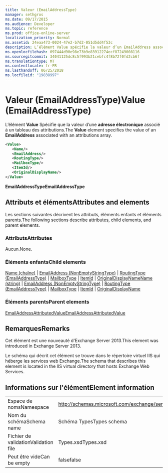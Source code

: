 ```yaml
---
title: Valeur (EmailAddressType)
manager: sethgros
ms.date: 09/17/2015
ms.audience: Developer
ms.topic: reference
ms.prod: office-online-server
localization_priority: Normal
ms.assetid: 24eaa473-0024-47e2-b7d2-051d5dd4f53c
description: L’élément Value spécifie la valeur d’un EmailAddress associé à un tableau des attributions.
ms.openlocfilehash: 097444d90e98e73b9e83912274ecf87249008116
ms.sourcegitcommit: 34041125dc8c5f993b21cebfc4f8b72f0fd2cb6f
ms.translationtype: MT
ms.contentlocale: fr-FR
ms.lasthandoff: 06/25/2018
ms.locfileid: "19838997"
---
```

# <a name="value-emailaddresstype"></a><span data-ttu-id="e3b35-103">Valeur (EmailAddressType)</span><span class="sxs-lookup"><span data-stu-id="e3b35-103">Value (EmailAddressType)</span></span>

<span data-ttu-id="e3b35-104">L’élément **Value** Spécifie que la valeur d’une **adresse électronique** associé à un tableau des attributions.</span><span class="sxs-lookup"><span data-stu-id="e3b35-104">The **Value** element specifies the value of an **EmailAddress** associated with an attributions array.</span></span> 
  
```XML
<Value>
   <Name/>
   <EmailAddress/>
   <RoutingType/>
   <MailboxType/>
   <ItemId/>
   <OriginalDisplayName/>
</Value>
```

<span data-ttu-id="e3b35-105">**EmailAddressType**</span><span class="sxs-lookup"><span data-stu-id="e3b35-105">**EmailAddressType**</span></span>

## <a name="attributes-and-elements"></a><span data-ttu-id="e3b35-106">Attributs et éléments</span><span class="sxs-lookup"><span data-stu-id="e3b35-106">Attributes and elements</span></span>

<span data-ttu-id="e3b35-107">Les sections suivantes décrivent les attributs, éléments enfants et éléments parents.</span><span class="sxs-lookup"><span data-stu-id="e3b35-107">The following sections describe attributes, child elements, and parent elements.</span></span>
  
### <a name="attributes"></a><span data-ttu-id="e3b35-108">Attributs</span><span class="sxs-lookup"><span data-stu-id="e3b35-108">Attributes</span></span>

<span data-ttu-id="e3b35-109">Aucun.</span><span class="sxs-lookup"><span data-stu-id="e3b35-109">None.</span></span>
  
### <a name="child-elements"></a><span data-ttu-id="e3b35-110">Éléments enfants</span><span class="sxs-lookup"><span data-stu-id="e3b35-110">Child elements</span></span>

<span data-ttu-id="e3b35-111">[Name (chaîne)](name-string.md) | [EmailAddress (NonEmptyStringType)](emailaddress-nonemptystringtype.md) | [RoutingType (EmailAddressType)](routingtype-emailaddresstype.md) | [MailboxType](mailboxtype.md) | [ItemId](itemid.md) | [OriginalDisplayName](originaldisplayname.md)</span><span class="sxs-lookup"><span data-stu-id="e3b35-111">[Name (string)](name-string.md) | [EmailAddress (NonEmptyStringType)](emailaddress-nonemptystringtype.md) | [RoutingType (EmailAddressType)](routingtype-emailaddresstype.md) | [MailboxType](mailboxtype.md) | [ItemId](itemid.md) | [OriginalDisplayName](originaldisplayname.md)</span></span>
  
### <a name="parent-elements"></a><span data-ttu-id="e3b35-112">Éléments parents</span><span class="sxs-lookup"><span data-stu-id="e3b35-112">Parent elements</span></span>

[<span data-ttu-id="e3b35-113">EmailAddressAttributedValue</span><span class="sxs-lookup"><span data-stu-id="e3b35-113">EmailAddressAttributedValue</span></span>](emailaddressattributedvalue.md)
  
## <a name="remarks"></a><span data-ttu-id="e3b35-114">Remarques</span><span class="sxs-lookup"><span data-stu-id="e3b35-114">Remarks</span></span>

<span data-ttu-id="e3b35-115">Cet élément est une nouveauté d'Exchange Server 2013.</span><span class="sxs-lookup"><span data-stu-id="e3b35-115">This element was introduced in Exchange Server 2013.</span></span>
  
<span data-ttu-id="e3b35-116">Le schéma qui décrit cet élément se trouve dans le répertoire virtuel IIS qui héberge les services web Exchange.</span><span class="sxs-lookup"><span data-stu-id="e3b35-116">The schema that describes this element is located in the IIS virtual directory that hosts Exchange Web Services.</span></span>
  
## <a name="element-information"></a><span data-ttu-id="e3b35-117">Informations sur l'élément</span><span class="sxs-lookup"><span data-stu-id="e3b35-117">Element information</span></span>

|||
|:-----|:-----|
|<span data-ttu-id="e3b35-118">Espace de noms</span><span class="sxs-lookup"><span data-stu-id="e3b35-118">Namespace</span></span>  <br/> |http://schemas.microsoft.com/exchange/services/2006/types  <br/> |
|<span data-ttu-id="e3b35-119">Nom du schéma</span><span class="sxs-lookup"><span data-stu-id="e3b35-119">Schema name</span></span>  <br/> |<span data-ttu-id="e3b35-120">Schéma Types</span><span class="sxs-lookup"><span data-stu-id="e3b35-120">Types schema</span></span>  <br/> |
|<span data-ttu-id="e3b35-121">Fichier de validation</span><span class="sxs-lookup"><span data-stu-id="e3b35-121">Validation file</span></span>  <br/> |<span data-ttu-id="e3b35-122">Types.xsd</span><span class="sxs-lookup"><span data-stu-id="e3b35-122">Types.xsd</span></span>  <br/> |
|<span data-ttu-id="e3b35-123">Peut être vide</span><span class="sxs-lookup"><span data-stu-id="e3b35-123">Can be empty</span></span>  <br/> |<span data-ttu-id="e3b35-124">false</span><span class="sxs-lookup"><span data-stu-id="e3b35-124">false</span></span>  <br/> |
   

